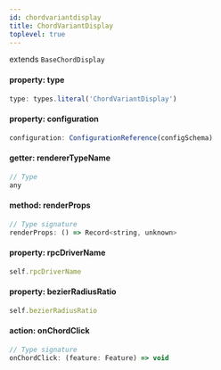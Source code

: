```yaml
---
id: chordvariantdisplay
title: ChordVariantDisplay
toplevel: true
---
```


extends `BaseChordDisplay`

#### property: type

```js
type: types.literal('ChordVariantDisplay')
```

#### property: configuration

```js
configuration: ConfigurationReference(configSchema)
```

#### getter: rendererTypeName

```js
// Type
any
```

#### method: renderProps

```js
// Type signature
renderProps: () => Record<string, unknown>
```

#### property: rpcDriverName

```js
self.rpcDriverName
```

#### property: bezierRadiusRatio

```js
self.bezierRadiusRatio
```

#### action: onChordClick

```js
// Type signature
onChordClick: (feature: Feature) => void
```
